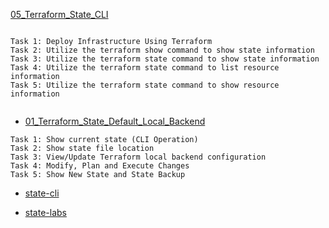 



[05_Terraform_State_CLI](https://github.com/btkrausen/hashicorp/blob/master/terraform/Hands-On%20Labs/Section%2005%20-%20Use%20Terraform%20outside%20of%20core%20workflow/05%20-%20Terraform_State_CLI.md#lab-terraform-state-command)

```

Task 1: Deploy Infrastructure Using Terraform
Task 2: Utilize the terraform show command to show state information
Task 3: Utilize the terraform state command to show state information
Task 4: Utilize the terraform state command to list resource information
Task 5: Utilize the terraform state command to show resource information


```



- [01_Terraform_State_Default_Local_Backend](https://github.com/nik786/kube-learn/blob/master/TERRAFORM-TRAINING/labs/udemy-labs/Hands-On-Labs/Section%2008%20-%20Implement%20and%20Maintain%20State/01%20-%20Terraform_State_Default_Local_Backend.md)

```
Task 1: Show current state (CLI Operation)
Task 2: Show state file location
Task 3: View/Update Terraform local backend configuration
Task 4: Modify, Plan and Execute Changes
Task 5: Show New State and State Backup

```









- [state-cli](https://github.com/btkrausen/hashicorp/blob/master/terraform/Hands-On%20Labs/Section%2005%20-%20Use%20Terraform%20outside%20of%20core%20workflow/05%20-%20Terraform_State_CLI.md)

- [state-labs](https://github.com/nik786/kube-learn/tree/master/TERRAFORM-TRAINING/labs/udemy-labs/Hands-On-Labs/Section%2008%20-%20Implement%20and%20Maintain%20State)
  

